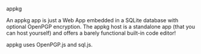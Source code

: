 appkg

An appkg app is just a Web App embedded in a SQLite database with optional OpenPGP encryption. The appkg host is a standalone app (that you can host yourself) and offers a barely functional built-in code editor!

appkg uses OpenPGP.js and sql.js.
